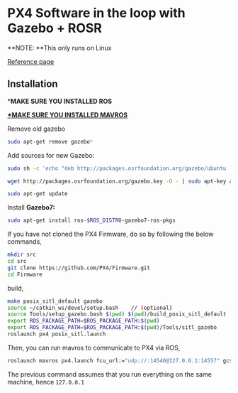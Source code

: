 # PX4 Software in the loop with Gazebo + ROSR

**NOTE: **This only runs on Linux

[Reference page](https://dev.px4.io/simulation-ros-interface.html)

## Installation

\***MAKE SURE YOU INSTALLED ROS**

[**\*MAKE SURE YOU INSTALLED MAVROS**](https://github.com/mavlink/mavros/blob/master/mavros/README.md#installation)

Remove old gazebo

```bash
sudo apt-get remove gazebo*
```

Add sources for new Gazebo:

```bash
sudo sh -c 'echo "deb http://packages.osrfoundation.org/gazebo/ubuntu `lsb_release -cs` main" > /etc/apt/sources.list.d/gazebo-latest.list'

wget http://packages.osrfoundation.org/gazebo.key -O - | sudo apt-key add -

sudo apt-get update
```

Install **Gazebo7:**

```bash
sudo apt-get install ros-$ROS_DISTRO-gazebo7-ros-pkgs
```

If you have not cloned the PX4 Firmware, do so by following the below commands,

```bash
mkdir src
cd src
git clone https://github.com/PX4/Firmware.git
cd Firmware
```

build,

```bash
make posix_sitl_default gazebo
source ~/catkin_ws/devel/setup.bash    // (optional)
source Tools/setup_gazebo.bash $(pwd) $(pwd)/build_posix_sitl_default
export ROS_PACKAGE_PATH=$ROS_PACKAGE_PATH:$(pwd)
export ROS_PACKAGE_PATH=$ROS_PACKAGE_PATH:$(pwd)/Tools/sitl_gazebo
roslaunch px4 posix_sitl.launch
```

Then, you can run mavros to communicate to PX4 via ROS,

```bash
roslaunch mavros px4.launch fcu_url:="udp://:14540@127.0.0.1:14557" gcs_url:=udp://@127.0.0.1
```

The previous command assumes that you run everything on the same machine, hence `127.0.0.1`



